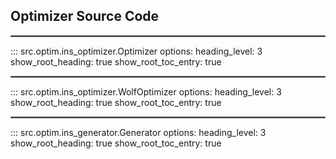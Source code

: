 ## Optimizer Source Code
<hr style="border:1px solid grey">

::: src.optim.ins_optimizer.Optimizer
    options:
      heading_level: 3
      show_root_heading: true
      show_root_toc_entry: true
<hr style="border:1px solid grey">

::: src.optim.ins_optimizer.WolfOptimizer
    options:
      heading_level: 3
      show_root_heading: true
      show_root_toc_entry: true
<hr style="border:1px solid grey">

::: src.optim.ins_generator.Generator
    options:
      heading_level: 3
      show_root_heading: true
      show_root_toc_entry: true
